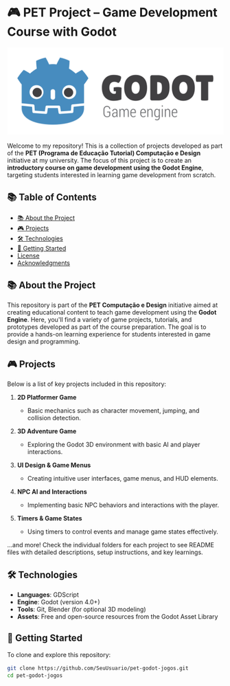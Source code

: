 # 🎮 PET Project – Game Development Course with Godot
![Godot Logo](images/godot-logo.svg)

Welcome to my repository! This is a collection of projects developed as part of the **PET (Programa de Educação Tutorial) Computação e Design** initiative at my university. The focus of this project is to create an **introductory course on game development using the Godot Engine**, targeting students interested in learning game development from scratch.

## 📚 Table of Contents

- [📚 About the Project](#about-the-project)
- [🎮 Projects](#projects)
- [🛠 Technologies](#technologies)
- [🚀 Getting Started](#getting-started)
- [License](#license)
- [Acknowledgments](#acknowledgments)
  
## 📚 About the Project

This repository is part of the **PET Computação e Design** initiative aimed at creating educational content to teach game development using the **Godot Engine**. Here, you'll find a variety of game projects, tutorials, and prototypes developed as part of the course preparation. The goal is to provide a hands-on learning experience for students interested in game design and programming.

## 🎮 Projects

Below is a list of key projects included in this repository:

1. **2D Platformer Game**
   - Basic mechanics such as character movement, jumping, and collision detection.

2. **3D Adventure Game**
   - Exploring the Godot 3D environment with basic AI and player interactions.

3. **UI Design & Game Menus**
   - Creating intuitive user interfaces, game menus, and HUD elements.

4. **NPC AI and Interactions**
   - Implementing basic NPC behaviors and interactions with the player.

5. **Timers & Game States**
   - Using timers to control events and manage game states effectively.

...and more! Check the individual folders for each project to see README files with detailed descriptions, setup instructions, and key learnings.

## 🛠 Technologies

- **Languages**: GDScript
- **Engine**: Godot (version 4.0+)
- **Tools**: Git, Blender (for optional 3D modeling)
- **Assets**: Free and open-source resources from the Godot Asset Library

## 🚀 Getting Started

To clone and explore this repository:

```bash
git clone https://github.com/SeuUsuario/pet-godot-jogos.git
cd pet-godot-jogos
